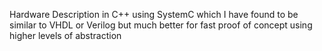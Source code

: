 Hardware Description in C++ using SystemC which I have found to be similar to VHDL or Verilog but much better for fast proof of concept using higher levels of abstraction
